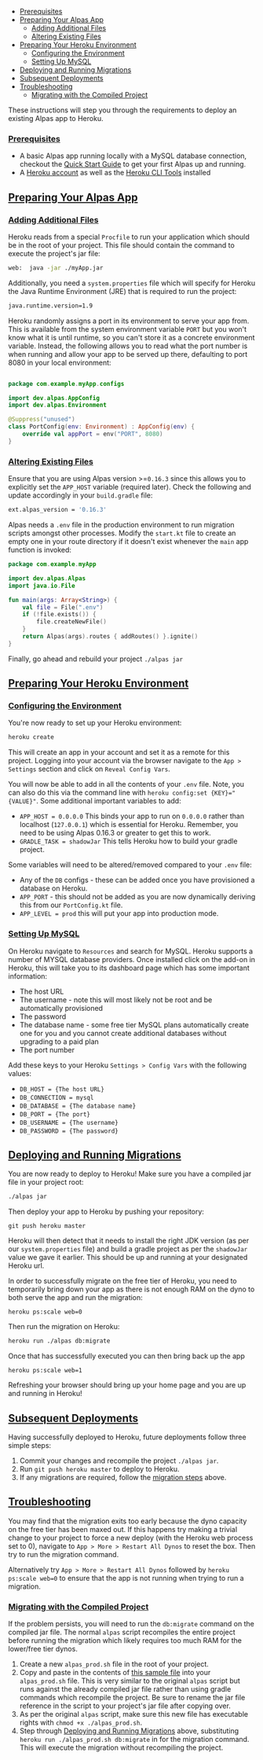 - [Prerequisites](#prerequsities)
- [Preparing Your Alpas App](#preparing-your-alpas-app)
    - [Adding Additional Files](#adding-additional-files)
    - [Altering Existing Files](#altering-existing-files)
- [Preparing Your Heroku Environment](#preparing-your-heroku-environment)
    - [Configuring the Environment](#configuring-the-environment)
    - [Setting Up MySQL](#setting-up-mysql)
- [Deploying and Running Migrations](#deploying-and-running-migrations)
- [Subsequent Deployments](#subsequent-deployments)
- [Troubleshooting](#troubleshooting)
    - [Migrating with the Compiled Project](#migrating-with-the-compiled-project)

These instructions will step you through the requirements to deploy an existing Alpas app to Heroku. 

<a name="prerequsities"></a>
### [Prerequisites](#prerequsities)

<div class="sublist">

* A basic Alpas app running locally with a MySQL database connection, checkout the [Quick Start Guide](https://alpas.dev/docs/quick-start-guide-todo-list) to get your first Alpas up and running. 
* A [Heroku account](https://heroku.com/) as well as the [Heroku CLI Tools](https://devcenter.heroku.com/articles/heroku-cli) installed

</div>

<a name="preparing-your-alpas-app"></a>
## [Preparing Your Alpas App](#preparing-your-alpas-app)

<a name="adding-additional-files"></a>
### [Adding Additional Files](#adding-additional-files)

Heroku reads from a special `Procfile` to run your application which should be in the root of your project.  This file should contain the command to execute the project's jar file:

<span class="line-numbers" data-start="1" data-file="Procfile">

```bash
web:  java -jar ./myApp.jar
```
</span>

Additionally, you need a `system.properties` file which will specify for Heroku the Java Runtime Environment (JRE) that is required to run the project:

<span class="line-numbers" data-start="1" data-file="system.properties">

```bash
java.runtime.version=1.9
```
</span>

Heroku randomly assigns a port in its environment to serve your app from. This is available from the system environment variable `PORT` but you won't know what it is until runtime, so you can't store it as a concrete environment variable.  Instead, the following allows you to read what the port number is when running and allow your app to be served up there, defaulting to port 8080 in your local environment:

<span class="line-numbers" data-start="1" data-file="src/main/kotlin/configs/PortConfig.kt">

```kotlin

package com.example.myApp.configs

import dev.alpas.AppConfig
import dev.alpas.Environment

@Suppress("unused")
class PortConfig(env: Environment) : AppConfig(env) {
    override val appPort = env("PORT", 8080)
}
```

</span>

<a name="altering-existing-files"></a>
### [Altering Existing Files](#altering-existing-files)

Ensure that you are using Alpas version >=`0.16.3` since this allows you to explicitly set the `APP_HOST` variable
(required later). Check the following and update accordingly in your `build.gradle` file:

<span class="line-numbers" data-start="1" data-file="build.gradle">

```bash
ext.alpas_version = '0.16.3'
```
</span>

Alpas needs a `.env` file in the production environment to run migration scripts amongst other processes. Modify the `start.kt` file to create an empty one in your route directory if it doesn't exist whenever the `main` app function is invoked:

<span class="line-numbers" data-start="1" data-file="src/main/kotlin/start.kt">

```kotlin
package com.example.myApp

import dev.alpas.Alpas
import java.io.File

fun main(args: Array<String>) {
    val file = File(".env")
    if (!file.exists()) {
        file.createNewFile()
    }
    return Alpas(args).routes { addRoutes() }.ignite()
}
```
</span>

Finally, go ahead and rebuild your project `./alpas jar` <span class="clipboard" data-clipboard-text='./alpas jar'></span>

<a name="preparing-your-heroku-environment"></a>
## [Preparing Your Heroku Environment](#preparing-your-heroku-environment)

<a name="configuring-the-environment"></a>
### [Configuring the Environment](#configuring-the-environment)

You're now ready to set up your Heroku environment:

```bash
heroku create
```

This will create an app in your account and set it as a remote for this project. Logging into your account via the browser
navigate to the `App > Settings` section and click on `Reveal Config Vars`.
 
You will now be able to add in all the contents of your `.env` file. Note, you can also do this via the command line with `heroku config:set {KEY}="{VALUE}"`. Some additional important variables to add:

<div class="sublist">
 
* `APP_HOST = 0.0.0.0` This binds your app to run on `0.0.0.0` rather than localhost (`127.0.0.1`) which is essential for Heroku. Remember, you need to be using Alpas 0.16.3 or greater to get this to work.
* `GRADLE_TASK = shadowJar` This tells Heroku how to build your gradle project.

</div>

Some variables will need to be altered/removed compared to your `.env` file:

<div class="sublist">

* Any of the `DB` configs - these can be added once you have provisioned a database on Heroku.
* `APP_PORT` - this should not be added as you are now dynamically deriving this from our `PortConfig.kt` file.
* `APP_LEVEL = prod` this will put your app into production mode.

</div>

<a name="setting-up-mysql"></a>
### [Setting Up MySQL](#setting-up-mysql)

On Heroku navigate to `Resources` and search for MySQL.  Heroku supports a number of MYSQL database providers. Once installed click on the add-on in Heroku, this will take you to its dashboard page which has some important information:

<div class="sublist">

* The host URL
* The username - note this will most likely not be root and be automatically provisioned
* The password
* The database name - some free tier MySQL plans automatically create one for you and you cannot create additional databases without upgrading to a paid plan
* The port number

</div>

Add these keys to your Heroku `Settings > Config Vars` with the following values:

<div class="sublist">

* `DB_HOST = {The host URL}`
* `DB_CONNECTION = mysql`
* `DB_DATABASE = {The database name}`
* `DB_PORT = {The port}`
* `DB_USERNAME = {The username}`
* `DB_PASSWORD = {The password}`

</div>

<a name="deploying-and-running-migrations"></a>
## [Deploying and Running Migrations](#deploying-and-running-migrations)

You are now ready to deploy to Heroku!  Make sure you have a compiled jar file in your project root:

```bash
./alpas jar
```

Then deploy your app to Heroku by pushing your repository:

```git
git push heroku master
```

Heroku will then detect that it needs to install the right JDK version (as per our `system.properties` file) and build a gradle project as per the `shadowJar` value we gave it earlier. This should be up and running at your designated Heroku url.

In order to successfully migrate on the free tier of Heroku, you need to temporarily bring down your app as there is not enough RAM on the dyno to both serve the app and run the migration:

```git
heroku ps:scale web=0
```

Then run the migration on Heroku:

```bash
heroku run ./alpas db:migrate
```

Once that has successfully executed you can then bring back up the app

```git
heroku ps:scale web=1
```

Refreshing your browser should bring up your home page and you are up and running in Heroku!

<a name="subsequent-deployments"></a>
## [Subsequent Deployments](#subsequent-deployments)

Having successfully deployed to Heroku, future deployments follow three simple steps:

<div class="ordered-list">

1. Commit your changes and recompile the project `./alpas jar`<span class="clipboard" data-clipboard-text='./alpas jar'></span>.
2. Run `git push heroku master`<span class="clipboard" data-clipboard-text='git push heroku master'></span> to deploy to Heroku.
3. If any migrations are required, follow the [migration steps](#deploying-and-running-migrations) above.

</div>

<a name="troubleshooting"></a>
## [Troubleshooting](#troubleshooting)

You may find that the migration exits too early because the dyno capacity on the free tier has been maxed out.  If this happens try making a trivial change to your project to force a new deploy (with the Heroku web process set to 0), navigate to `App > More > Restart All Dynos` to reset the box.  Then try to run the migration command.

Alternatively try `App > More > Restart All Dynos` followed by `heroku ps:scale web=0`<span class="clipboard" data-clipboard-text='heroku ps:scale web=0'></span> to ensure that the app is not running when trying to run a migration.

### [Migrating with the Compiled Project](#migrating-with-the-compiled-project)

If the problem persists, you will need to run the `db:migrate` command on the compiled jar file.  The normal `alpas` script recompiles the entire project before running the migration which likely requires too much RAM for the lower/free tier dynos.

<div class="ordered-list">

1. Create a new `alpas_prod.sh` file in the root of your project.
2. Copy and paste in the contents of [this sample file](https://gist.github.com/GideonBrimleaf/fb57c60f5b10c547d0f88468d4aaa9ad) into your `alpas_prod.sh` file.  This is very similar to the original `alpas` script but runs against the already compiled jar file rather than using gradle commands which recompile the project. Be sure to rename the jar file reference in the script to your project's jar file after copying over. 
3. As per the original `alpas` script, make sure this new file has executable rights with `chmod +x ./alpas_prod.sh`<span class="clipboard" data-clipboard-text='chmod +x ./alpas_prod.sh'></span>.
4. Step through [Deploying and Running Migrations](#deploying-and-running-migrations) above, substituting `heroku run ./alpas_prod.sh db:migrate`<span class="clipboard" data-clipboard-text='heroku run ./alpas_prod.sh db:migrate'></span> in for the migration command.  This will execute the migration without recompiling the project. 

</div>